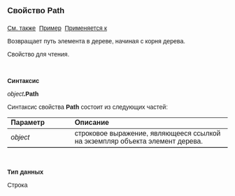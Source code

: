 <html>
<head>
<title>Элемент дерева\Path</title>
</head>

<body>

<p><strong><font size="4" face="Arial">Свойство Path<br>
<br>
</font></strong><font face="Arial"><a href="../AsTreeElement.html">См. 
также</a>&nbsp; <u>Пример</u>&nbsp; <a href="../AsTreeElement.html">Применяется к</a></font></p>

<p><font face="Arial">Возвращает путь элемента в дереве, начиная с 
корня дерева. </font></p>

<p><font face="Arial">Свойство для чтения. </font></p>

<p class="label">&nbsp;</p>

<p class="label"><font face="Arial"><b>Синтаксис</b></font></p>

<p><font face="Arial"><em>object</em><strong>.Path</strong></font></p>

<p><font face="Arial">Синтаксис свойства <strong>Path</strong>
состоит из следующих частей:</font></p>

<table border="1" cellPadding="5" cols="2" frame="below" rules="rows">
<TBODY>
  <tr vAlign="top">
    <td class="label" width="29%"><font face="Arial"><b>Параметр</b></font></td>
    <td class="label" width="71%"><font face="Arial"><strong>Описание</strong></font></td>
  </tr>
  <tr>
    <td width="29%"><em><font face="Arial">object</font></em></td>
    <td width="71%"><font face="Arial">строковое выражение, являющееся 
	ссылкой на экземпляр объекта элемент дерева.</font></td>
  </tr>
</TBODY>
</table>

<p class="label">&nbsp;</p>

<p class="label"><font face="Arial"><b>Тип данных</b></font></p>

<p class="label"><font face="Arial">Строка</font></p>
</body>
</html>
